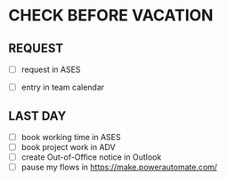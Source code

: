 <style>
ul {list-style-type: none;}
</style>
# CHECK BEFORE VACATION

## REQUEST

- [ ] request in ASES
- [ ] entry in team calendar


## LAST DAY

- [ ] book working time in ASES
- [ ] book project work in ADV
- [ ] create Out-of-Office notice in Outlook
- [ ] pause my flows in https://make.powerautomate.com/
